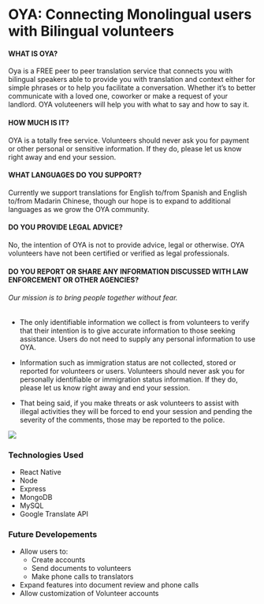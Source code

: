 # OYA: Connecting Monolingual users with Bilingual volunteers

#### WHAT IS OYA?
Oya is a FREE peer to peer translation service that connects you with bilingual speakers able to provide you with translation and context either for simple phrases or to help you facilitate a conversation. Whether it’s to better communicate with a loved one, coworker or make a request of your landlord. OYA voluteeners will help you with what to say and how to say it.

#### HOW MUCH IS IT?
OYA is a totally free service. Volunteers should never ask you for payment or other personal or sensitive information. If they do, please let us know right away and end your session.

#### WHAT LANGUAGES DO YOU SUPPORT?
Currently we support translations for English to/from Spanish and English to/from Madarin Chinese, though our hope is to expand to additional languages as we grow the OYA community.

#### DO YOU PROVIDE LEGAL ADVICE?
No, the intention of OYA is not to provide advice, legal or otherwise. OYA volunteers have not been certified or verified as legal professionals.

#### DO YOU REPORT OR SHARE ANY INFORMATION DISCUSSED WITH LAW ENFORCEMENT OR OTHER AGENCIES?
###### Our mission is to bring people together without fear. 

* The only identifiable information we collect is from volunteers to verify that their intention is to give accurate information to those seeking assistance. Users do not need to supply any personal information to use OYA. 

* Information such as immigration status are not collected, stored or reported for volunteers or users. Volunteers should never ask you for personally identifiable or immigration status information. If they do, please let us know right away and end your session.

* That being said, if you make threats or ask volunteers to assist with illegal activities they will be forced to end your session and pending the severity of the comments, those may be reported to the police.


<img src="https://media.giphy.com/media/7fNXLdViGSlKo/giphy.gif">

### Technologies Used
* React Native
* Node
* Express
* MongoDB
* MySQL
* Google Translate API

### Future Developements
* Allow users to:
  * Create accounts
  * Send documents to volunteers
  * Make phone calls to translators
* Expand features into document review and phone calls
* Allow customization of Volunteer accounts
